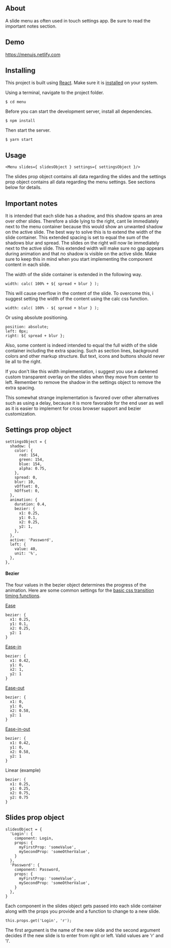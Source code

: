 ## About

A slide menu as often used in touch settings app. Be sure to read the important notes section.

## Demo

https://menujs.netlify.com

## Installing
This project is built using [React](https://reactjs.org). Make sure it is [installed](https://reactjs.org/docs/create-a-new-react-app.html#create-react-app) on your system.

Using a terminal, navigate to the project folder.
```
$ cd menu
```
Before you can start the development server, install all dependencies.
```
$ npm install
```
Then start the server.
```
$ yarn start
```

## Usage

```
<Menu slides={ slidesObject } settings={ settingsObject }/>
```

The slides prop object contains all data regarding the slides and the settings prop object contains all data regarding the menu settings. See sections below for details.

## Important notes

It is intended that each slide has a shadow, and this shadow spans an area over other slides. Therefore a slide lying to the right, cant lie immediately next to the menu container because this would show an unwanted shadow on the active slide. The best way to solve this is to extend the width of the slide container. This extended spacing is set to equal the sum of the shadows blur and spread. The slides on the right will now lie immediately next to the active slide. This extended width will make sure no gap appears during animation and that no shadow is visible on the active slide. Make sure to keep this in mind when you start implementing the component content in each slide.

The width of the slide container is extended in the following way.

```
width: calc( 100% + ${ spread + blur } );
```

This will cause overflow in the content of the slide. To overcome this, i suggest setting the width of the content using the calc css function.

```
width: calc( 100% - ${ spread + blur } );
```

Or using absolute positioning.

```
position: absolute;
left: 0px;
right: ${ spread + blur };
```

Also, some content is indeed intended to equal the full width of the slide container including the extra spacing. Such as section lines, background colors and other markup structure. But text, icons and buttons should never lie all to the right.

If you don't like this width implementation, i suggest you use a darkened custom transparent overlay on the slides when they move from center to left. Remember to remove the shadow in the settings object to remove the extra spacing.

This somewhat strange implementation is favored over other alternatives such as using a delay, because it is more favorable for the end user as well as it is easier to implement for cross browser support and bezier customization.

## Settings prop object

```
settingsObject = {
  shadow: {
    color: {
      red: 154,
      green: 154,
      blue: 154,
      alpha: 0.75,
    },
    spread: 0,
    blur: 10,
    vOffset: 0,
    hOffset: 0,
  },
  animation: {
    duration: 0.4,
    bezier: {
      x1: 0.25,
      y1: 0.1,
      x2: 0.25,
      y2: 1,
    },
  },
  active: 'Password',
  left: {
    value: 40,
    unit: '%',
  },
},
```

#### Bezier

The four values in the bezier object determines the progress of the animation. Here are some common settings for the [basic css transition timing functions](https://www.w3.org/TR/css-easing-1/#cubic-bzier-easing-function).

[Ease](https://www.w3.org/TR/css-easing-1/#valdef-cubic-bezier-easing-function-ease)
```
bezier: {
  x1: 0.25,
  y1: 0.1,
  x2: 0.25,
  y2: 1
}
```

[Ease-in](https://www.w3.org/TR/css-easing-1/#valdef-cubic-bezier-easing-function-ease-in)
```
bezier: {
  x1: 0.42,
  y1: 0,
  x2: 1,
  y2: 1
}
```

[Ease-out](https://www.w3.org/TR/css-easing-1/#valdef-cubic-bezier-easing-function-ease-out)
```
bezier: {
  x1: 0,
  y1: 0,
  x2: 0.58,
  y2: 1
}
```

[Ease-in-out](https://www.w3.org/TR/css-easing-1/#valdef-cubic-bezier-easing-function-ease-in-out)
```
bezier: {
  x1: 0.42,
  y1: 0,
  x2: 0.58,
  y2: 1
}
```

Linear (example)
```
bezier: {
  x1: 0.25,
  y1: 0.25,
  x2: 0.75,
  y2: 0.75
}
```

## Slides prop object

```
slidesObject = {
  'Login': {
    component: Login,
    props: {
      myFirstProp: 'someValue',
      mySecondProp: 'someOtherValue',
    }
  },
  'Password': {
    component: Password,
    props: {
      myFirstProp: 'someValue',
      mySecondProp: 'someOtherValue',
    }
  },
}
```

Each component in the slides object gets passed into each slide container along with the props you provide and a function to change to a new slide.

```
this.props.get('Login', 'r');
```

The first argument is the name of the new slide and the second argument decides if the new slide is to enter from right or left. Valid values are 'r' and 'l'.
